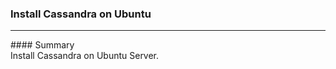 ### Install Cassandra on Ubuntu<br/>
<hr/>
#### Summary<br/>
Install Cassandra on Ubuntu Server.<br/>

